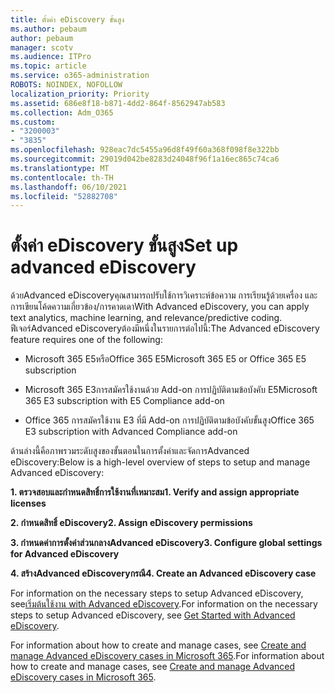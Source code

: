 ```yaml
---
title: ตั้งค่า eDiscovery ขั้นสูง
ms.author: pebaum
author: pebaum
manager: scotv
ms.audience: ITPro
ms.topic: article
ms.service: o365-administration
ROBOTS: NOINDEX, NOFOLLOW
localization_priority: Priority
ms.assetid: 686e8f18-b871-4dd2-864f-8562947ab583
ms.collection: Adm_O365
ms.custom:
- "3200003"
- "3835"
ms.openlocfilehash: 928eac7dc5455a96d8f49f60a368f098f8e322bb
ms.sourcegitcommit: 29019d042be8283d24048f96f1a16ec865c74ca6
ms.translationtype: MT
ms.contentlocale: th-TH
ms.lasthandoff: 06/10/2021
ms.locfileid: "52882708"
---
```

# <a name="set-up-advanced-ediscovery"></a><span data-ttu-id="16a74-102">ตั้งค่า eDiscovery ขั้นสูง</span><span class="sxs-lookup"><span data-stu-id="16a74-102">Set up advanced eDiscovery</span></span>

<span data-ttu-id="16a74-103">ด้วยAdvanced eDiscoveryคุณสามารถปรับใช้การวิเคราะห์ข้อความ การเรียนรู้ด้วยเครื่อง และการเขียนโค้ดความเกี่ยวข้อง/การคาดเดา</span><span class="sxs-lookup"><span data-stu-id="16a74-103">With Advanced eDiscovery, you can apply text analytics, machine learning, and relevance/predictive coding.</span></span> <span data-ttu-id="16a74-104">ฟีเจอร์Advanced eDiscoveryต้องมีหนึ่งในรายการต่อไปนี้:</span><span class="sxs-lookup"><span data-stu-id="16a74-104">The Advanced eDiscovery feature requires one of the following:</span></span>

- <span data-ttu-id="16a74-105">Microsoft 365 E5หรือOffice 365 E5</span><span class="sxs-lookup"><span data-stu-id="16a74-105">Microsoft 365 E5 or Office 365 E5 subscription</span></span>

- <span data-ttu-id="16a74-106">Microsoft 365 E3การสมัครใช้งานด้วย Add-on การปฏิบัติตามข้อบังคับ E5</span><span class="sxs-lookup"><span data-stu-id="16a74-106">Microsoft 365 E3 subscription with E5 Compliance add-on</span></span>

- <span data-ttu-id="16a74-107">Office 365 การสมัครใช้งาน E3 ที่มี Add-on การปฏิบัติตามข้อบังคับขั้นสูง</span><span class="sxs-lookup"><span data-stu-id="16a74-107">Office 365 E3 subscription with Advanced Compliance add-on</span></span>

<span data-ttu-id="16a74-108">ด้านล่างนี้คือภาพรวมระดับสูงของขั้นตอนในการตั้งค่าและจัดการAdvanced eDiscovery:</span><span class="sxs-lookup"><span data-stu-id="16a74-108">Below is a high-level overview of steps to setup and manage Advanced eDiscovery:</span></span>

<span data-ttu-id="16a74-109">**1. ตรวจสอบและกําหนดสิทธิ์การใช้งานที่เหมาะสม**</span><span class="sxs-lookup"><span data-stu-id="16a74-109">**1. Verify and assign appropriate licenses**</span></span>

<span data-ttu-id="16a74-110">**2. กําหนดสิทธิ์ eDiscovery**</span><span class="sxs-lookup"><span data-stu-id="16a74-110">**2. Assign eDiscovery permissions**</span></span>

<span data-ttu-id="16a74-111">**3. กําหนดค่าการตั้งค่าส่วนกลางAdvanced eDiscovery**</span><span class="sxs-lookup"><span data-stu-id="16a74-111">**3. Configure global settings for Advanced eDiscovery**</span></span>

<span data-ttu-id="16a74-112">**4. สร้างAdvanced eDiscoveryกรณี**</span><span class="sxs-lookup"><span data-stu-id="16a74-112">**4. Create an Advanced eDiscovery case**</span></span>

<span data-ttu-id="16a74-113">For information on the necessary steps to setup Advanced eDiscovery, see[เริ่มต้นใช้งาน with Advanced eDiscovery](/microsoft-365/compliance/get-started-with-advanced-ediscovery).</span><span class="sxs-lookup"><span data-stu-id="16a74-113">For information on the necessary steps to setup Advanced eDiscovery, see [Get Started with Advanced eDiscovery](/microsoft-365/compliance/get-started-with-advanced-ediscovery).</span></span>

<span data-ttu-id="16a74-114">For information about how to create and manage cases, see [Create and manage Advanced eDiscovery cases in Microsoft 365](/microsoft-365/compliance/create-and-manage-advanced-ediscoveryv2-case).</span><span class="sxs-lookup"><span data-stu-id="16a74-114">For information about how to create and manage cases, see [Create and manage Advanced eDiscovery cases in Microsoft 365](/microsoft-365/compliance/create-and-manage-advanced-ediscoveryv2-case).</span></span>